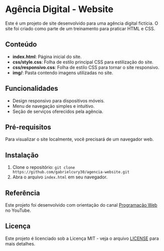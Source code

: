# Agência Digital - Website

Este é um projeto de site desenvolvido para uma agência digital fictícia. O site foi criado como parte de um treinamento para praticar HTML e CSS.

## Conteúdo

- **index.html**: Página inicial do site.
- **css/style.css**: Folha de estilo principal CSS para estilização do site.
- **css/responsivo.css**: Folha de estilo CSS para tornar o site responsivo.
- **img/**: Pasta contendo imagens utilizadas no site.

## Funcionalidades

- Design responsivo para dispositivos móveis.
- Menu de navegação simples e intuitivo.
- Seção de serviços oferecidos pela agência.

## Pré-requisitos

Para visualizar o site localmente, você precisará de um navegador web.

## Instalação

1. Clone o repositório: `git clone https://github.com/gabrielcury30/agencia-website.git`
2. Abra o arquivo `index.html` em seu navegador.

## Referência

Este projeto foi desenvolvido com orientação do canal [Programação Web](https://www.youtube.com/@programacaoweb) no YouTube.

## Licença

Este projeto é licenciado sob a Licença MIT - veja o arquivo [LICENSE](LICENSE) para mais detalhes.

